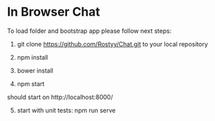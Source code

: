 # In Browser Chat

To load folder and bootstrap app please follow next steps:

1. git clone https://github.com/Rostyy/Chat.git to your local repository

2. npm install

3. bower install

4. npm start

should start on http://localhost:8000/

5. start with unit tests: npm run serve
